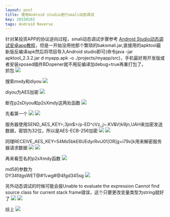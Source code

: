 ```yaml
---
layout: post
title: 使用Android studio进行smali动态调试
key: 20150103
tags: Android Reverse
---
```

针对某投资APP的协议逆向过程，smali动态调试步骤参考 [Android Studio动态调试安卓app教程](https://blog.csdn.net/linchaolong/article/details/51146492)，但是一开始没用他那个繁琐的baksmali.jar,直接用的apktool最新版反编译apk然后将项目导入Android studio即可(命令java -jar apktool_2.3.2.jar d myapp.apk -o ./projects/myapp/src)，手机最好用开发版或者安装xposed插件BDopener就不用反编译加debug=true再重打包了。  
抓包
![](https://raw.githubusercontent.com/la0s/la0s.github.io/master/screenshots/20180426.1.png)

搜索mxdy和diyou
![](https://raw.githubusercontent.com/la0s/la0s.github.io/master/screenshots/20180426.2.png)

diyou为AES加密
![](https://raw.githubusercontent.com/la0s/la0s.github.io/master/screenshots/20180426.3.png)

断在p2sDiyou和p2sXmdy这两处函数
![](https://raw.githubusercontent.com/la0s/la0s.github.io/master/screenshots/20180426.4.png)

先看第一个
![](https://raw.githubusercontent.com/la0s/la0s.github.io/master/screenshots/20180426.5.png)
![](https://raw.githubusercontent.com/la0s/la0s.github.io/master/screenshots/20180426.6.png)

服务器使用SEND_AES_KEY=;3jm$>/p-ED^cVz_j~.KV&V)k9jn,UAH来加密发送数据，密钥为32位，所以是AES-ECB-256加密
![](https://raw.githubusercontent.com/la0s/la0s.github.io/master/screenshots/20180426.7.png)
![](https://raw.githubusercontent.com/la0s/la0s.github.io/master/screenshots/20180426.8.png)

同理RECEIVE_AES_KEY=54Ms5bkE6UEdyrRviJ0![OR]g+i79x]k用来解密服务器请求数据
![](https://raw.githubusercontent.com/la0s/la0s.github.io/master/screenshots/20180426.9.png)
![](https://raw.githubusercontent.com/la0s/la0s.github.io/master/screenshots/20180426.10.png)

再来看签名的p2sXmdy函数
![](https://raw.githubusercontent.com/la0s/la0s.github.io/master/screenshots/20180426.11.png)

md5的参数为  
DY34fdgsWET@#$%wg#@4fgd345sgftVI96ANm9m42duSFpTp2jwnMAsUpCk7Y2nn61gpleb+g61ZpsGM2lw7h8OTQUFd DY34fdgsWET@#$%wg#@4fgd345sg
![](https://raw.githubusercontent.com/la0s/la0s.github.io/master/screenshots/20180426.12.png)

另外动态调试的时候可能会报Unable to evaluate the expression Cannot find source class for current stack frame错误，这个只要更改变量类型为string就好了
![](https://raw.githubusercontent.com/la0s/la0s.github.io/master/screenshots/20180426.14.png)
![](https://raw.githubusercontent.com/la0s/la0s.github.io/master/screenshots/20180426.15.png)

综上
![](https://raw.githubusercontent.com/la0s/la0s.github.io/master/screenshots/20180426.13.png)





